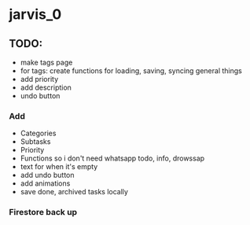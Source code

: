 # jarvis_0

## TODO: 
- make tags page
- for tags: create functions for loading, saving, syncing general things
- add priority
- add description
- undo button
### Add
- Categories
- Subtasks
- Priority
- Functions so i don't need whatsapp todo, info, drowssap
- text for when it's empty
- add undo button
- add animations
- save done, archived tasks locally
### Firestore back up

